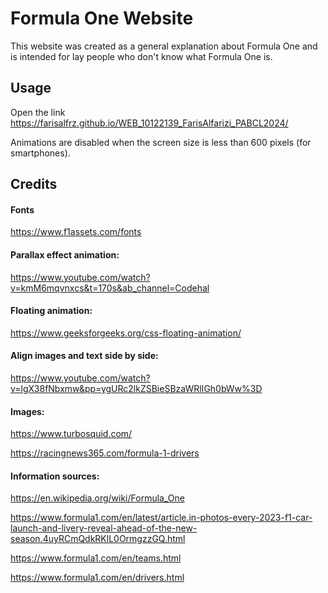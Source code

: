 # Formula One Website

This website was created as a general explanation about Formula One and is intended for lay people who don't know what Formula One is.

## Usage

Open the link https://farisalfrz.github.io/WEB_10122139_FarisAlfarizi_PABCL2024/ 

Animations are disabled when the screen size is less than 600 pixels (for smartphones).

## Credits

#### Fonts
https://www.f1assets.com/fonts

#### Parallax effect animation: 
https://www.youtube.com/watch?v=kmM6mqvnxcs&t=170s&ab_channel=Codehal

#### Floating animation: 
https://www.geeksforgeeks.org/css-floating-animation/

#### Align images and text side by side: 
https://www.youtube.com/watch?v=lgX38fNbxmw&pp=ygURc2lkZSBieSBzaWRlIGh0bWw%3D

#### Images: 
https://www.turbosquid.com/

https://racingnews365.com/formula-1-drivers

#### Information sources:
https://en.wikipedia.org/wiki/Formula_One

https://www.formula1.com/en/latest/article.in-photos-every-2023-f1-car-launch-and-livery-reveal-ahead-of-the-new-season.4uyRCmQdkRKlL0OrmgzzGQ.html

https://www.formula1.com/en/teams.html

https://www.formula1.com/en/drivers.html
